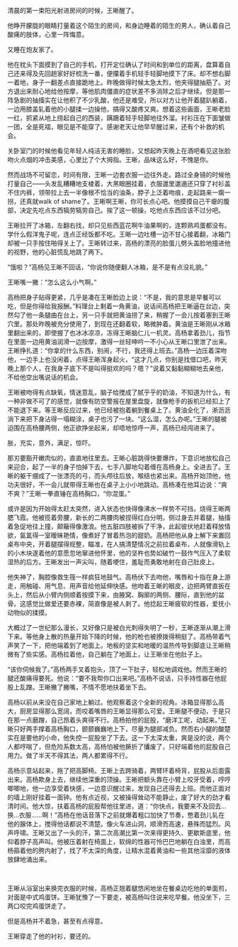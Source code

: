 清晨的第一束阳光射进房间的时候，王晰醒了。

他睁开朦胧的眼睛打量着这个陌生的房间，和身边睡着的陌生的男人，确认着自己酸痛的肢体，心里一阵悔意。

又睡在炮友家了。

他在枕头下面摸到了自己的手机，打开定位确认了时间和到单位的距离，盘算着自己还来得及先回趟家好好梳洗一番，便攥着手机轻手轻脚地摸下了床。却不想右脚一着地，身子一翻差点直接跪地上。昨晚做得时候太急太烈，他夹得腿抽筋了。对方退出来耐心地给他按摩，等他肌肉僵直的症状差不多消除之后才继续。但是那一阵急剧的抽搐实在让他积了不少乳酸，他还是难受，所以对方让他开着腿趴躺着，一边用膝盖轧着他的小腿揉一边操他，搞得又酸疼又爽。想着这些画面，王晰老脸一红，抓紧从地上捞起自己的西装，蹒跚着轻手轻脚地往外溜。衬衫压在下面皱做一团，全是死褶，眼见是不能穿了。感谢老天让他早早醒过来，还有个补救的机会。

关卧室门的时候他看见年轻人纯洁无害的睡脸，又想起昨天晚上在酒吧看见这张脸吻火点烟的冲击美感，心里比了个大拇指。王晰，品味这么好，不愧是你。

然而战场不可留恋，时间有限，王晰一边套衣服一边往外走。路过全身镜的时候他打量自己——头发乱糟糟地支棱着，大黑眼圈挂着，衣服邋里邋遢还只穿了衬衫盖不住内裤，领带拉上去一半像根不恰当的油条，脖子上泛着吻痕，走起路来一瘸一拐，还真就walk of shame了。王晰啊王晰，你可长点心吧。他摸摸自己干瘪的腹部，决定先吃点东西犒劳犒劳自己。挨了这一顿操，吃他点东西应该不过分吧。

王晰拉开了冰箱，左翻右找，却只见些西蓝花啊牛油果啊的，连颗熟鸡蛋都没有。学什么假洋鬼子呢，连点正经饭都不吃。王晰一边吐槽一边不甘心接着翻，冰箱门却被一只手按住啪得关上了。王晰转过来，高杨的漂亮的脸蛋儿劈头盖脸地撞进他的视野，他的心脏慌乱地跳了两下。

“饿啦？”高杨见王晰不回话，“你说你随便翻人冰箱，是不是有点没礼貌。”

王晰嘴一撇：“怎么这么小气啊。”

高杨把身子贴得更紧，几乎是凑在王晰脸边上说：“不是，我的意思是早餐可以吃，但是你得给我报酬。”料理台上剩着一角黄油，说话间高杨把王晰逼在台边，突然勾了他一条腿曲在台上，另一只手就把黄油捞了来，稍握了一会儿按着塞到王晰穴里。那处昨晚被充分使用了，到现在还翻着软，略微肿着。黄油是王晰刚从冰箱里翻出来的，即使握了也冰冰凉凉，冻得王晰脑仁儿一机灵。高杨拿着劲儿，指节在里面一边用黄油润滑一边按摩，激得一丝轻呻吟一不小心从王晰口里泄了出来。王晰挣扎道：“你拿的什么东西，别闹，不行，我还得上班去。”高杨一边压着深吻他，一边手上也没闲着，点得王晰浑身起火，“这才几点，你别是找借口吧，昨天晚上那个人，在我身子底下不是叫得挺欢的吗？嗯？”说着又黏黏糊糊地去亲他，不给他空出嘴说话的机会。

王晰被吻得有点缺氧，情迷意乱，脑子给搅成了腻乎乎的奶油，不知道为什么，有一种非做不可了的感觉，就像有防空警报在屋里盘旋，就像枪手的扳机已经扣上了不能退下来。等王晰反应过来，他已经被抱着躺到餐桌上了。黄油全化了，淅沥沥淌下来把下身沾得一塌糊涂，桌子也污了一块。“这么湿，怎么办呢。”王晰的腿被迫围在高杨腰两侧，他正欲挣坐起来，却唔地惊呼一声，高杨已经闯进来了。

胀，充实，意外，满足，惊吓。

那刃要豁开嫩肉似的，直直地往里去。王晰心脏跳得快要爆炸，下意识地放松自己来迎合，起了一半的身子怕掉下去，七手八脚地勾着缠在高杨身上。全进去了。王晰的躯干绷成了一张漂亮的弓，而头颅往后放，喉结也紧出来。高杨开始顶他，他功夫很好，不一会儿就带得王晰也在桌子上小小地跳动。高杨凑在他耳边说：“爽不爽？”王晰一拳直锤在高杨胸口，“你混蛋。”

或许是因为开始得太赶太突然，进入状态也快得像沸水一样势不可挡，烧得王晰两腮飞霞。他被揽着旁腰，新长的二两腰肉被捏得红白分明，侧过身去并着腿，抽搐着急促地往上撞，颠簸得像激浪。他五脏四肢被拆了干净，此起彼伏地赶着释放情欲，氤氲得一室暧昧艳情，像煮好了冒着热泡的甜奶。高杨把他从身上解下来置回桌布中央，开着腿摆得规整，瞄准，在人搞清楚情况之前拉着桌布，人就像滑轨上的小木块遂着他的意愿忽地窜进他怀里，他的坚杵也势如破竹一鼓作气压入了柔软湿热的后方。王晰发出一声尖叫，随着哽住，羞耻而勇敢地射在自己肚皮上。

他失神了，胸腔像救生筏一样疯狂地鼓气。高杨伏下去吻他，嘴唇和十指在身上游走，用触碰、用气息、用声音给他延伸快感。他吻着王晰的眼皮，边把两臂直扳在头上，然后从小臂内侧顺着按摸下来，由腋窝、胸廓的两侧、腰际，直到他的盆骨。这感觉比做爱还要赤裸，简直像是被人剥了。他捻起王晰疲软的性器，爱抚小动物似的揉摸。

大概过了一世纪那么漫长，又好像只是被白光刺得失明了一秒，王晰逐渐从潮上滑下来。等他身上散的热量开始下降的时候，他的枪也被撩拨得稍挺了。高杨带着气声笑了一下，把他端着到了地面上。地板的坚实和地暖的温热传导到脚底让王晰稍微有了些实感。高杨拉着他，自己躺在了地面上，让王晰坐在他肚子上。

“该你伺候我了。”高杨两手叉着抱头，顶了一下肚子，轻松地调戏他。然而王晰的腿还酸痛得要死。他说：“要不我帮你口出来吧。”高杨不说话，只手持性器在他屁股上乱蹭。王晰撇了撇嘴，不情不愿地扶着坐下去。

高杨以前从来没在自己家地上躺过。他观察着这个全新的视角。冰箱显得那么高大，厨房显得那么宽阔，而咬着嘴唇的王晰显得那么可爱。王晰腿不便动，于是只在那一点磨蹭，自己昂着头爽得不行。高杨拍他的屁股，“磨洋工呢，动起来。”王晰只好两手撑着高杨胸口，颤颤巍巍地上下，尽量为腿部减负。然而右小腿的酸楚实在是要他的小命，他失控一屁股坐了下去。这一下太深太重，爽是没的说，两个人都哼喘了，但危险系数太高，高杨怕被他撅折了攮废了，只好端着他的屁股自己用力。做了半天不得其法，两人都累得不行。

高杨示意站起来，拖了把高脚椅。王晰上去跨骑着，两臂环着椅背，屁股从后面露出来。高杨欺身上去，继续他深重的顶操。王晰把额头靠在小臂上咬牙受着，哼哼唧唧地，他一边享受着快感，一边意识醒过来，发现自己还得去上班。而他正面对的墙上刚好挂着一面钟。他有点近视，又被操得耸动不能静止，废了好大的劲才看清时间。他大惊，扶着高杨的屁股帮他往里进，道：“你快点，我要来不及回去…换…衣服……啊！”高杨在他话音落下之前就爆着粗口加快了节奏，憋着劲儿轧在他的腺体上，搅得他话都说不清楚。像火车进山洞，顺滑而高速，悬殊而猛烈。风声呼啸。王晰又出了一头的汗，第二次高潮比第一次来得更持久、更歇斯底里，他仰着脖子高声叫。他被压着射在椅面上，软绵的性器可怜巴巴地躺在白浊里，而高杨箍着他的胯内射了，找了不太深的角度，让精水混着黄油和一些其他淫靡的液体放肆地涌出来。

<br>

王晰从浴室出来换完衣服的时候，高杨正翘着腿悠闲地坐在餐桌边吃他的单面煎，对面是中式鸡蛋饼。王晰犹豫了一下要走，被高杨叫住说来吃早餐。他没坐下，三两口咬完鸡蛋饼走了。

但是高杨并不着急，甚至有点得意。

王晰穿走了他的衬衫，要还的。
